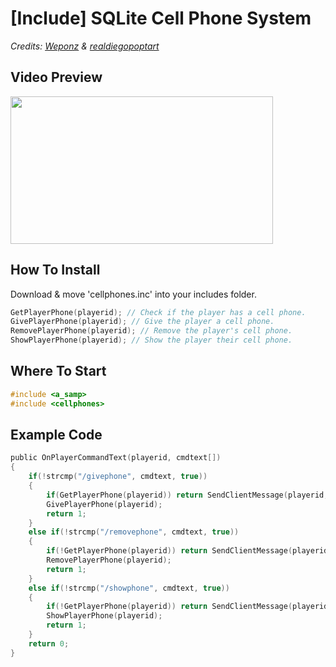 # [Include] SQLite Cell Phone System

<p><em>Credits: <a href="https://github.com/WeponzTV" target="_blank">Weponz</a> & <a href="https://github.com/realdiegopoptart" target="_blank">realdiegopoptart</a></em></p>

## Video Preview

<p><a href="https://youtu.be/VlGSOE9n5To" target="_blank"><img src="https://i.imgur.com/lzpZMZk.jpg" width="420px" height="236px" /></a></p>

## How To Install

Download & move 'cellphones.inc' into your includes folder.

```c
GetPlayerPhone(playerid); // Check if the player has a cell phone.
GivePlayerPhone(playerid); // Give the player a cell phone.
RemovePlayerPhone(playerid); // Remove the player's cell phone.
ShowPlayerPhone(playerid); // Show the player their cell phone.
```

## Where To Start
```c
#include <a_samp>
#include <cellphones>
```

## Example Code
```c
public OnPlayerCommandText(playerid, cmdtext[])
{
	if(!strcmp("/givephone", cmdtext, true))
	{
		if(GetPlayerPhone(playerid)) return SendClientMessage(playerid, -1, "SERVER: You already have a phone.");
		GivePlayerPhone(playerid);
		return 1;
	}
	else if(!strcmp("/removephone", cmdtext, true))
	{
		if(!GetPlayerPhone(playerid)) return SendClientMessage(playerid, -1, "SERVER: You don't have a phone.");
		RemovePlayerPhone(playerid);
		return 1;
	}
	else if(!strcmp("/showphone", cmdtext, true))
	{
		if(!GetPlayerPhone(playerid)) return SendClientMessage(playerid, -1, "SERVER: You don't have a phone.");
		ShowPlayerPhone(playerid);
		return 1;
	}
	return 0;
}
``` 
